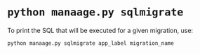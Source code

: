 # `python manaage.py sqlmigrate`

To print the SQL that will be executed for a given migration, use:

`python manaage.py sqlmigrate app_label migration_name`